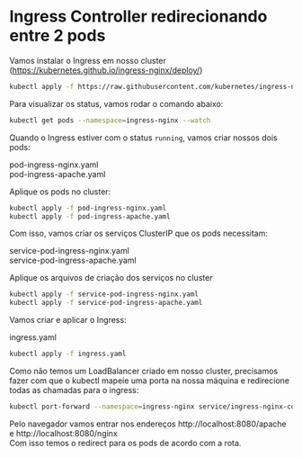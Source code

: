 # Ingress Controller redirecionando entre 2 pods

Vamos instalar o Ingress em nosso cluster (https://kubernetes.github.io/ingress-nginx/deploy/)

````sh
kubectl apply -f https://raw.githubusercontent.com/kubernetes/ingress-nginx/controller-v1.5.1/deploy/static/provider/cloud/deploy.yaml
````

Para visualizar os status, vamos rodar o comando abaixo:

````sh
kubectl get pods --namespace=ingress-nginx --watch
````

Quando o Ingress estiver com o status `running`, vamos criar nossos dois pods:

pod-ingress-nginx.yaml<br>
pod-ingress-apache.yaml

Aplique os pods no cluster:

````sh
kubectl apply -f pod-ingress-nginx.yaml
kubectl apply -f pod-ingress-apache.yaml
````

Com isso, vamos criar os serviços ClusterIP que os pods necessitam:

service-pod-ingress-nginx.yaml<br>
service-pod-ingress-apache.yaml

Aplique os arquivos de criação dos serviços no cluster

````sh
kubectl apply -f service-pod-ingress-nginx.yaml
kubectl apply -f service-pod-ingress-apache.yaml
````

Vamos criar e aplicar o Ingress:

ingress.yaml

````sh
kubectl apply -f ingress.yaml
````

Como não temos um LoadBalancer criado em nosso cluster, precisamos fazer com que o kubectl mapeie uma porta na nossa máquina e redirecione todas as chamadas para o ingress:

````sh
kubectl port-forward --namespace=ingress-nginx service/ingress-nginx-controller 8080:80
````

Pelo navegador vamos entrar nos endereços http://localhost:8080/apache e http://localhost:8080/nginx<br>
Com isso temos o redirect para os pods de acordo com a rota.